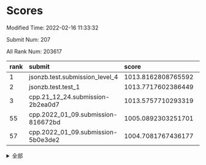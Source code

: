 # Scores

Modified Time: 2022-02-16 11:33:32

Submit Num: 207

All Rank Num: 203617

| rank |               submit               |       score        |       sigma        | pk_num |
| :--- | :--------------------------------- | :----------------- | :----------------- | :----- |
| 1    | jsonzb.test.submission_level_4     | 1013.8162808765592 | 0.8061270846385837 | 3932   |
| 2    | jsonzb.test.test_1                 | 1013.7717602386449 | 0.8086011936387523 | 3935   |
| 3    | cpp.21_12_24.submission-2b2ea0d7   | 1013.5757710293319 | 0.8391224527219675 | 3929   |
| 55   | cpp.2022_01_09.submission-816672bd | 1005.0892303251701 | 0.7178183585291356 | 3934   |
| 57   | cpp.2022_01_09.submission-5b0e3de2 | 1004.7081767436177 | 0.7225534636565137 | 3939   |


<details>
<summary>全部</summary>

| rank |                 submit                 |       score        |       sigma        | pk_num |
| :--- | :------------------------------------- | :----------------- | :----------------- | :----- |
| 1    | jsonzb.test.submission_level_4         | 1013.8162808765592 | 0.8061270846385837 | 3932   |
| 2    | jsonzb.test.test_1                     | 1013.7717602386449 | 0.8086011936387523 | 3935   |
| 3    | cpp.21_12_24.submission-2b2ea0d7       | 1013.5757710293319 | 0.8391224527219675 | 3929   |
| 4    | gobigger.level_3.submission_level_3_30 | 1011.6320941234511 | 0.7893807481021942 | 3935   |
| 5    | gobigger.level_3.submission_level_3_3  | 1011.6244623553911 | 0.7975153283813103 | 3930   |
| 6    | gobigger.level_3.submission_level_3_20 | 1011.4745364080422 | 0.77456421840973   | 3936   |
| 7    | gobigger.level_3.submission_level_3_1  | 1011.2513405022485 | 0.8147839772075828 | 3934   |
| 8    | gobigger.level_3.submission_level_3_17 | 1011.1631950275666 | 0.7797764195467003 | 3934   |
| 9    | gobigger.level_3.submission_level_3_2  | 1011.0239577254521 | 0.7733209172031391 | 3939   |
| 10   | gobigger.level_3.submission_level_3_45 | 1010.9858979910974 | 0.784616519022129  | 3932   |
| 11   | gobigger.level_3.submission_level_3_8  | 1010.9426147618454 | 0.7659565734109911 | 3936   |
| 12   | gobigger.level_3.submission_level_3_10 | 1010.6912786211607 | 0.7726094230994383 | 3931   |
| 13   | gobigger.level_3.submission_level_3_26 | 1010.680609422285  | 0.7734057072547067 | 3937   |
| 14   | gobigger.level_3.submission_level_3_28 | 1010.6796807974843 | 0.7582859964581687 | 3936   |
| 15   | gobigger.level_3.submission_level_3_24 | 1010.6626282929387 | 0.7743670119703665 | 3937   |
| 16   | gobigger.level_3.submission_level_3_42 | 1010.5327058661873 | 0.7575853494096713 | 3936   |
| 17   | gobigger.level_3.submission_level_3_13 | 1010.4648683381191 | 0.7866602468357428 | 3926   |
| 18   | gobigger.level_3.submission_level_3_21 | 1010.3173325190727 | 0.7851403052907764 | 3936   |
| 19   | gobigger.level_3.submission_level_3_18 | 1010.2722860475284 | 0.7483318145676902 | 3936   |
| 20   | gobigger.level_3.submission_level_3_9  | 1010.2509956895107 | 0.7574182810137026 | 3934   |
| 21   | gobigger.level_3.submission_level_3_43 | 1010.2146405125496 | 0.7863076737404726 | 3932   |
| 22   | gobigger.level_3.submission_level_3_44 | 1010.2136403532811 | 0.7638757999642798 | 3936   |
| 23   | gobigger.level_3.submission_level_3_14 | 1010.1896990014623 | 0.7848853802141486 | 3937   |
| 24   | gobigger.level_3.submission_level_3_49 | 1010.1639045161177 | 0.7341430716887026 | 3933   |
| 25   | gobigger.level_3.submission_level_3_31 | 1009.9930209173084 | 0.7590165300007145 | 3934   |
| 26   | gobigger.level_3.submission_level_3_15 | 1009.9732825058071 | 0.7437984184581501 | 3938   |
| 27   | gobigger.level_3.submission_level_3_25 | 1009.938951398538  | 0.7566816716303935 | 3936   |
| 28   | gobigger.level_3.submission_level_3_33 | 1009.935156893075  | 0.7567960959944573 | 3937   |
| 29   | gobigger.level_3.submission_level_3_34 | 1009.9318644449343 | 0.7560126957172807 | 3931   |
| 30   | gobigger.level_3.submission_level_3_19 | 1009.8216029041614 | 0.7454627963058734 | 3937   |
| 31   | gobigger.level_3.submission_level_3_11 | 1009.8106381606005 | 0.7632067011914235 | 3935   |
| 32   | gobigger.level_3.submission_level_3_47 | 1009.798841860264  | 0.7304127224440246 | 3937   |
| 33   | gobigger.level_3.submission_level_3_48 | 1009.7761255528162 | 0.77913352860533   | 3930   |
| 34   | gobigger.level_3.submission_level_3_23 | 1009.7558038179966 | 0.7643063576339018 | 3936   |
| 35   | gobigger.level_3.submission_level_3_16 | 1009.7492277196811 | 0.7452185816768272 | 3939   |
| 36   | gobigger.level_3.submission_level_3_40 | 1009.6545839460566 | 0.7391101840333204 | 3937   |
| 37   | gobigger.level_3.submission_level_3_36 | 1009.596779811831  | 0.7470584903828014 | 3933   |
| 38   | gobigger.level_3.submission_level_3_41 | 1009.5873826815076 | 0.7762624867605127 | 3931   |
| 39   | gobigger.level_3.submission_level_3_37 | 1009.5870048963712 | 0.7406486859368828 | 3934   |
| 40   | gobigger.level_3.submission_level_3_39 | 1009.5433428378382 | 0.7633304031903956 | 3938   |
| 41   | gobigger.level_3.submission_level_3_38 | 1009.4412578603014 | 0.7271225964206441 | 3934   |
| 42   | gobigger.level_3.submission_level_3_5  | 1009.3295701088942 | 0.7484520551772831 | 3935   |
| 43   | gobigger.level_3.submission_level_3_32 | 1009.3190510876846 | 0.76385384143529   | 3936   |
| 44   | gobigger.level_3.submission_level_3_7  | 1009.2088108071482 | 0.7547373046621302 | 3936   |
| 45   | gobigger.level_3.submission_level_3_46 | 1009.141119967314  | 0.7506679223868533 | 3930   |
| 46   | gobigger.level_3.submission_level_3_29 | 1009.0521883384268 | 0.7419315483194884 | 3936   |
| 47   | gobigger.level_3.submission_level_3_35 | 1008.9330855976357 | 0.7420335438122168 | 3937   |
| 48   | gobigger.level_3.submission_level_3_6  | 1008.9069922421289 | 0.7471398075641751 | 3937   |
| 49   | gobigger.level_3.submission_level_3_22 | 1008.8755320407668 | 0.7581707937559724 | 3935   |
| 50   | gobigger.level_3.submission_level_3_27 | 1008.8253147454288 | 0.7595266671579874 | 3941   |
| 51   | gobigger.level_3.submission_level_3_0  | 1008.6679590951409 | 0.7620727627527817 | 3937   |
| 52   | gobigger.level_3.submission_level_3_12 | 1008.3824854921115 | 0.7298728792163263 | 3933   |
| 53   | gobigger.level_3.submission_level_3_4  | 1008.218834287274  | 0.7354764228935954 | 3936   |
| 54   | gobigger.level_1.submission_level_1_30 | 1005.110874586473  | 0.7218444223063268 | 3934   |
| 55   | cpp.2022_01_09.submission-816672bd     | 1005.0892303251701 | 0.7178183585291356 | 3934   |
| 56   | gobigger.level_1.submission_level_1_24 | 1004.8507019110629 | 0.7259008892138175 | 3937   |
| 57   | cpp.2022_01_09.submission-5b0e3de2     | 1004.7081767436177 | 0.7225534636565137 | 3939   |
| 58   | gobigger.level_1.submission_level_1_20 | 1004.6851960115996 | 0.7260556549142003 | 3930   |
| 59   | gobigger.level_1.submission_level_1_27 | 1004.5406801955662 | 0.7150072426883807 | 3936   |
| 60   | gobigger.level_1.submission_level_1_5  | 1004.3606313332541 | 0.7157024008186446 | 3930   |
| 61   | gobigger.level_1.submission_level_1_35 | 1004.3104021271947 | 0.7272704825252491 | 3931   |
| 62   | gobigger.level_1.submission_level_1_15 | 1004.2839789548618 | 0.7150129671807799 | 3932   |
| 63   | gobigger.level_1.submission_level_1_6  | 1003.9795727419906 | 0.7265882925947503 | 3935   |
| 64   | gobigger.level_1.submission_level_1_49 | 1003.9222407945824 | 0.7171505768410632 | 3931   |
| 65   | gobigger.level_1.submission_level_1_10 | 1003.7315849624633 | 0.7174601070275415 | 3934   |
| 66   | gobigger.level_1.submission_level_1_13 | 1003.7204597571698 | 0.7254257087199119 | 3937   |
| 67   | gobigger.level_1.submission_level_1_4  | 1003.6975883539155 | 0.7200966912540717 | 3935   |
| 68   | gobigger.level_1.submission_level_1_0  | 1003.6517965503276 | 0.7156886093232823 | 3931   |
| 69   | gobigger.level_1.submission_level_1_26 | 1003.4844305191109 | 0.7156046674502494 | 3934   |
| 70   | gobigger.level_1.submission_level_1_11 | 1003.4734602950315 | 0.7114741799117981 | 3936   |
| 71   | gobigger.level_1.submission_level_1_45 | 1003.4610909800978 | 0.732855154913523  | 3937   |
| 72   | gobigger.level_1.submission_level_1_22 | 1003.4496358988366 | 0.709882752951337  | 3931   |
| 73   | gobigger.level_1.submission_level_1_34 | 1003.4099039016118 | 0.7114417145845303 | 3931   |
| 74   | gobigger.level_1.submission_level_1_37 | 1003.4029232019898 | 0.722309985936204  | 3934   |
| 75   | gobigger.level_1.submission_level_1_40 | 1003.3764497636619 | 0.7188748381758155 | 3932   |
| 76   | gobigger.level_1.submission_level_1_36 | 1003.3505600431914 | 0.7135208495364573 | 3937   |
| 77   | gobigger.level_1.submission_level_1_1  | 1003.2803454138069 | 0.7368792087229303 | 3933   |
| 78   | gobigger.level_1.submission_level_1_48 | 1003.2257039085763 | 0.7197547869368143 | 3932   |
| 79   | gobigger.level_1.submission_level_1_9  | 1003.2179515324702 | 0.7154478600283705 | 3935   |
| 80   | gobigger.level_1.submission_level_1_28 | 1003.2081893937327 | 0.7122476932514183 | 3934   |
| 81   | gobigger.level_1.submission_level_1_46 | 1003.2062179266246 | 0.7127751526084533 | 3938   |
| 82   | gobigger.level_1.submission_level_1_8  | 1003.1562528580577 | 0.7223987768200192 | 3935   |
| 83   | gobigger.level_1.submission_level_1_29 | 1003.1137321049775 | 0.7178726027772013 | 3937   |
| 84   | gobigger.level_1.submission_level_1_47 | 1003.1072884070247 | 0.7236187701611114 | 3937   |
| 85   | gobigger.level_1.submission_level_1_42 | 1003.0884378777757 | 0.7134180615293879 | 3936   |
| 86   | gobigger.level_1.submission_level_1_17 | 1003.0822650231255 | 0.7134872636297134 | 3930   |
| 87   | gobigger.level_1.submission_level_1_3  | 1003.0521862140885 | 0.7179924361497728 | 3930   |
| 88   | gobigger.level_1.submission_level_1_21 | 1003.040339629062  | 0.7143527550763233 | 3937   |
| 89   | gobigger.level_1.submission_level_1_16 | 1003.028269313169  | 0.7154675491668215 | 3931   |
| 90   | gobigger.level_1.submission_level_1_18 | 1003.0073995437314 | 0.7146499461456118 | 3930   |
| 91   | gobigger.level_1.submission_level_1_12 | 1002.9841568071183 | 0.7069463312707152 | 3933   |
| 92   | gobigger.level_1.submission_level_1_32 | 1002.8819838702507 | 0.7070137965677213 | 3933   |
| 93   | gobigger.level_1.submission_level_1_19 | 1002.8358286799272 | 0.725627162349797  | 3935   |
| 94   | gobigger.level_1.submission_level_1_2  | 1002.8183738385359 | 0.7109483353029639 | 3938   |
| 95   | gobigger.level_1.submission_level_1_41 | 1002.7857665918301 | 0.7247388898432242 | 3938   |
| 96   | gobigger.level_1.submission_level_1_43 | 1002.7501964506433 | 0.7109677239300279 | 3934   |
| 97   | gobigger.level_1.submission_level_1_31 | 1002.622762525975  | 0.7032111732648948 | 3935   |
| 98   | gobigger.level_1.submission_level_1_7  | 1002.3818383597437 | 0.7165436658794236 | 3934   |
| 99   | gobigger.level_1.submission_level_1_14 | 1002.3218380230946 | 0.7152744139558797 | 3936   |
| 100  | gobigger.level_1.submission_level_1_38 | 1002.2494326248709 | 0.7109752647065541 | 3935   |
| 101  | gobigger.level_1.submission_level_1_33 | 1002.190900084545  | 0.7126154620828946 | 3939   |
| 102  | gobigger.level_1.submission_level_1_39 | 1002.0549362835574 | 0.7180470523050434 | 3932   |
| 103  | gobigger.level_1.submission_level_1_44 | 1002.0405035822839 | 0.7117571421314183 | 3934   |
| 104  | gobigger.level_1.submission_level_1_23 | 1002.0023516175917 | 0.7134986641245943 | 3941   |
| 105  | gobigger.level_1.submission_level_1_25 | 1001.7538752464905 | 0.7014833754363454 | 3934   |
| 106  | gobigger.random.submission_random_9    | 996.9053785683211  | 0.7111957926399054 | 3935   |
| 107  | gobigger.random.submission_random_4    | 996.8926943292172  | 0.7118684793966498 | 3931   |
| 108  | gobigger.random.submission_random_37   | 996.8871178970281  | 0.7124170083527698 | 3938   |
| 109  | gobigger.random.submission_random_2    | 996.7751011115583  | 0.7199938980647768 | 3934   |
| 110  | gobigger.random.submission_random_44   | 996.7275600542335  | 0.706200975509837  | 3942   |
| 111  | gobigger.random.submission_random_22   | 996.6867292988001  | 0.7094689835845925 | 3935   |
| 112  | gobigger.random.submission_random_17   | 996.6735182584457  | 0.7106129992939213 | 3935   |
| 113  | gobigger.random.submission_random_32   | 996.6450045412971  | 0.7057770430068198 | 3936   |
| 114  | gobigger.random.submission_random_16   | 996.5990061972292  | 0.7044074751095692 | 3939   |
| 115  | gobigger.random.submission_random_8    | 996.5682121585147  | 0.7174433050767794 | 3936   |
| 116  | gobigger.random.submission_random_33   | 996.5234811573181  | 0.7169930232897936 | 3930   |
| 117  | gobigger.random.submission_random_25   | 996.5202027767432  | 0.7119377288423664 | 3933   |
| 118  | gobigger.random.submission_random_21   | 996.3539315474615  | 0.7179074294900714 | 3932   |
| 119  | gobigger.random.submission_random_10   | 996.3121892729644  | 0.7043787743475425 | 3932   |
| 120  | gobigger.random.submission_random_43   | 996.2896074732174  | 0.7157512473702147 | 3938   |
| 121  | gobigger.random.submission_random_15   | 996.2309717700272  | 0.7028268388410013 | 3938   |
| 122  | gobigger.random.submission_random_46   | 996.2219901159036  | 0.7064264146729343 | 3938   |
| 123  | gobigger.random.submission_random_38   | 996.1774102519956  | 0.7111453221227062 | 3937   |
| 124  | gobigger.random.submission_random_20   | 996.1315715568707  | 0.7183430289885067 | 3939   |
| 125  | gobigger.random.submission_random_29   | 996.0997780571287  | 0.7176374967938625 | 3935   |
| 126  | gobigger.random.submission_random_31   | 996.0761483056073  | 0.7028179544278301 | 3939   |
| 127  | gobigger.random.submission_random_28   | 996.0590374858423  | 0.7273661441064537 | 3937   |
| 128  | gobigger.random.submission_random_0    | 996.058275743968   | 0.7197355536816764 | 3931   |
| 129  | gobigger.random.submission_random_26   | 996.0121246052454  | 0.7276376804799146 | 3931   |
| 130  | gobigger.random.submission_random_13   | 995.9955496403587  | 0.7231710288644562 | 3935   |
| 131  | gobigger.random.submission_random_34   | 995.9568266475368  | 0.7139859679723817 | 3937   |
| 132  | gobigger.random.submission_random_5    | 995.9193358566154  | 0.6988313568876642 | 3930   |
| 133  | gobigger.random.submission_random_12   | 995.9060335732707  | 0.7052013597822556 | 3938   |
| 134  | gobigger.random.submission_random_45   | 995.900021659344   | 0.7114651042918853 | 3935   |
| 135  | gobigger.random.submission_random_14   | 995.8898893827152  | 0.7124069789217065 | 3942   |
| 136  | gobigger.random.submission_random_39   | 995.837240645197   | 0.7063572477455224 | 3936   |
| 137  | gobigger.random.submission_random_7    | 995.7723903116006  | 0.7251641028790436 | 3936   |
| 138  | gobigger.random.submission_random_1    | 995.7470997878469  | 0.704790108025135  | 3935   |
| 139  | gobigger.random.submission_random_49   | 995.7069212324378  | 0.7178506840176465 | 3932   |
| 140  | gobigger.random.submission_random_18   | 995.6484198471115  | 0.7202623469422209 | 3936   |
| 141  | gobigger.random.submission_random_3    | 995.5423526023485  | 0.715620223501632  | 3936   |
| 142  | gobigger.random.submission_random_19   | 995.5151804973939  | 0.7331976472570662 | 3933   |
| 143  | gobigger.random.submission_random_40   | 995.5151208278874  | 0.6933412615724873 | 3935   |
| 144  | gobigger.random.submission_random_47   | 995.4818836170768  | 0.7066016277967678 | 3933   |
| 145  | gobigger.random.submission_random_11   | 995.4496054824076  | 0.7195620261544781 | 3940   |
| 146  | gobigger.random.submission_random_48   | 995.4151018034372  | 0.7001755147751639 | 3937   |
| 147  | gobigger.random.submission_random_42   | 995.3125365570057  | 0.6953302036941235 | 3935   |
| 148  | gobigger.random.submission_random_30   | 995.2738794304075  | 0.7328429377232557 | 3936   |
| 149  | gobigger.random.submission_random_23   | 995.1836535539805  | 0.7073491070114418 | 3935   |
| 150  | gobigger.random.submission_random_35   | 995.1557873557143  | 0.7111596045755907 | 3930   |
| 151  | gobigger.random.submission_random_41   | 995.1527543922817  | 0.726427653184514  | 3937   |
| 152  | gobigger.random.submission_random_6    | 995.152577532561   | 0.7201039944698114 | 3932   |
| 153  | gobigger.random.submission_random_27   | 995.1507569187548  | 0.7114044994566872 | 3930   |
| 154  | gobigger.random.submission_random_24   | 995.0641843185388  | 0.7158637868050168 | 3939   |
| 155  | gobigger.random.submission_random_36   | 994.6723231893334  | 0.717435112490029  | 3929   |
| 156  | gobigger.level_2.submission_level_2_34 | 994.5998429399377  | 0.7145903549413282 | 3932   |
| 157  | gobigger.level_2.submission_level_2_27 | 994.3026587989448  | 0.7298140804419186 | 3935   |
| 158  | gobigger.level_2.submission_level_2_36 | 993.9804304126607  | 0.7415277069261069 | 3934   |
| 159  | gobigger.level_2.submission_level_2_4  | 993.5574352257843  | 0.7272497055470399 | 3934   |
| 160  | gobigger.level_2.submission_level_2_45 | 993.4288644526449  | 0.734739999264499  | 3929   |
| 161  | gobigger.level_2.submission_level_2_16 | 993.3059075288837  | 0.7329562857319204 | 3934   |
| 162  | gobigger.level_2.submission_level_2_9  | 993.2102544753218  | 0.7140820571621841 | 3927   |
| 163  | gobigger.level_2.submission_level_2_15 | 993.1576857945447  | 0.7382285669640568 | 3937   |
| 164  | gobigger.level_2.submission_level_2_42 | 992.909972890362   | 0.7368975809721465 | 3935   |
| 165  | gobigger.level_2.submission_level_2_37 | 992.8703992658182  | 0.7189706286474482 | 3931   |
| 166  | gobigger.level_2.submission_level_2_7  | 992.7532423644211  | 0.7282028583427393 | 3933   |
| 167  | gobigger.level_2.submission_level_2_28 | 992.7180523374958  | 0.7329205628990472 | 3936   |
| 168  | gobigger.level_2.submission_level_2_31 | 992.7171379012657  | 0.7463900462102159 | 3929   |
| 169  | gobigger.level_2.submission_level_2_22 | 992.6971922288928  | 0.7335273800914831 | 3935   |
| 170  | gobigger.level_2.submission_level_2_2  | 992.6743346897119  | 0.7270202870753232 | 3933   |
| 171  | gobigger.level_2.submission_level_2_23 | 992.6651127872769  | 0.7290213842672045 | 3942   |
| 172  | gobigger.level_2.submission_level_2_10 | 992.658770749441   | 0.7299682532245425 | 3934   |
| 173  | gobigger.level_2.submission_level_2_39 | 992.61867640613    | 0.7421534102531308 | 3932   |
| 174  | gobigger.level_2.submission_level_2_1  | 992.4272922283411  | 0.7409936091009949 | 3937   |
| 175  | gobigger.level_2.submission_level_2_8  | 992.3751129523156  | 0.7319918708247298 | 3936   |
| 176  | gobigger.level_2.submission_level_2_6  | 992.3333395185639  | 0.7281477006388754 | 3937   |
| 177  | gobigger.level_2.submission_level_2_24 | 992.2805681581148  | 0.7385510871678049 | 3937   |
| 178  | gobigger.level_2.submission_level_2_17 | 992.1984416364189  | 0.7449780864825024 | 3936   |
| 179  | gobigger.level_2.submission_level_2_18 | 992.086751898917   | 0.7500529116365339 | 3942   |
| 180  | gobigger.level_2.submission_level_2_49 | 992.0746084516202  | 0.7457767202602628 | 3933   |
| 181  | gobigger.level_2.submission_level_2_21 | 991.85586699768    | 0.7553019854664635 | 3934   |
| 182  | gobigger.level_2.submission_level_2_32 | 991.8109847111197  | 0.7812404799419742 | 3934   |
| 183  | gobigger.level_2.submission_level_2_30 | 991.7730399576375  | 0.7491623189285909 | 3935   |
| 184  | gobigger.level_2.submission_level_2_29 | 991.7610848984314  | 0.7491180973649406 | 3939   |
| 185  | gobigger.level_2.submission_level_2_5  | 991.6903197907814  | 0.7440705813798618 | 3937   |
| 186  | gobigger.level_2.submission_level_2_26 | 991.5472773285895  | 0.729692668276727  | 3934   |
| 187  | gobigger.level_2.submission_level_2_0  | 991.4370423172476  | 0.7494149999546291 | 3931   |
| 188  | gobigger.level_2.submission_level_2_3  | 991.4222833738461  | 0.7515344516869434 | 3937   |
| 189  | gobigger.level_2.submission_level_2_14 | 991.3819168948467  | 0.7470305233847095 | 3938   |
| 190  | gobigger.level_2.submission_level_2_43 | 991.3779623224546  | 0.7374230785530711 | 3933   |
| 191  | gobigger.level_2.submission_level_2_46 | 991.3439122444636  | 0.7653386442779987 | 3935   |
| 192  | gobigger.level_2.submission_level_2_12 | 991.328792164597   | 0.7571525076462308 | 3936   |
| 193  | gobigger.level_2.submission_level_2_40 | 991.3248154521739  | 0.75634762749467   | 3936   |
| 194  | gobigger.level_2.submission_level_2_25 | 991.2939049909227  | 0.7351585782862969 | 3932   |
| 195  | gobigger.level_2.submission_level_2_38 | 991.1318800896184  | 0.7406282709312041 | 3936   |
| 196  | gobigger.level_2.submission_level_2_41 | 991.0836086590723  | 0.7716181380193563 | 3934   |
| 197  | gobigger.level_2.submission_level_2_47 | 991.0127542289154  | 0.7508694836695732 | 3932   |
| 198  | gobigger.level_2.submission_level_2_48 | 991.0076906443568  | 0.7435052066023353 | 3930   |
| 199  | gobigger.level_2.submission_level_2_11 | 990.6944678525682  | 0.7799383541427856 | 3934   |
| 200  | gobigger.level_2.submission_level_2_33 | 990.5815053038206  | 0.7647575958213824 | 3936   |
| 201  | gobigger.level_2.submission_level_2_20 | 990.4104556992662  | 0.7715511575050538 | 3929   |
| 202  | gobigger.level_2.submission_level_2_19 | 990.4027651825918  | 0.7553450115000537 | 3929   |
| 203  | gobigger.level_2.submission_level_2_13 | 990.2798580208761  | 0.7528718334378843 | 3932   |
| 204  | gobigger.level_2.submission_level_2_44 | 990.2031739008852  | 0.7785150900928076 | 3937   |
| 205  | gobigger.level_2.submission_level_2_35 | 989.9318813192002  | 0.7644172218239697 | 3934   |
| 206  | gobigger.none.submission_none_1        | 979.5588554020652  | 1.2464542595376493 | 3936   |
| 207  | gobigger.none.submission_none_0        | 977.3855119931849  | 1.3723031089979105 | 3932   |

</details>